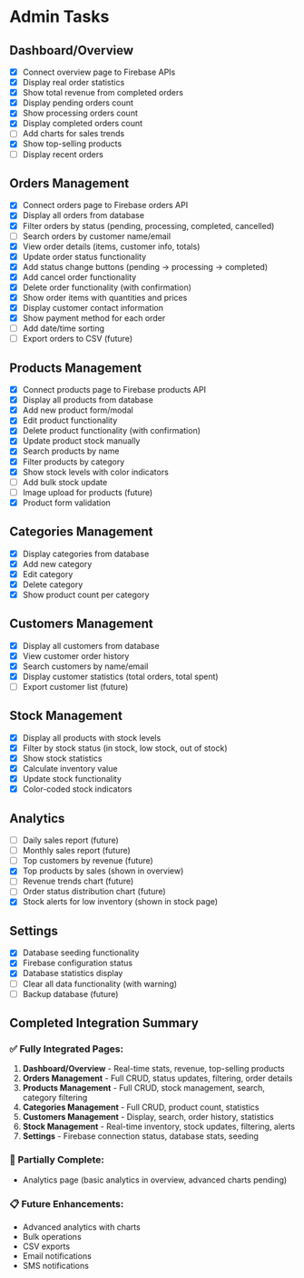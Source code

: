 # Admin Tasks

## Dashboard/Overview

- [x] Connect overview page to Firebase APIs
- [x] Display real order statistics
- [x] Show total revenue from completed orders
- [x] Display pending orders count
- [x] Show processing orders count
- [x] Display completed orders count
- [ ] Add charts for sales trends
- [x] Show top-selling products
- [ ] Display recent orders

## Orders Management

- [x] Connect orders page to Firebase orders API
- [x] Display all orders from database
- [x] Filter orders by status (pending, processing, completed, cancelled)
- [ ] Search orders by customer name/email
- [x] View order details (items, customer info, totals)
- [x] Update order status functionality
- [x] Add status change buttons (pending -> processing -> completed)
- [x] Add cancel order functionality
- [x] Delete order functionality (with confirmation)
- [x] Show order items with quantities and prices
- [x] Display customer contact information
- [x] Show payment method for each order
- [ ] Add date/time sorting
- [ ] Export orders to CSV (future)

## Products Management

- [x] Connect products page to Firebase products API
- [x] Display all products from database
- [x] Add new product form/modal
- [x] Edit product functionality
- [x] Delete product functionality (with confirmation)
- [x] Update product stock manually
- [x] Search products by name
- [x] Filter products by category
- [x] Show stock levels with color indicators
- [ ] Add bulk stock update
- [ ] Image upload for products (future)
- [x] Product form validation

## Categories Management

- [x] Display categories from database
- [x] Add new category
- [x] Edit category
- [x] Delete category
- [x] Show product count per category

## Customers Management

- [x] Display all customers from database
- [x] View customer order history
- [x] Search customers by name/email
- [x] Display customer statistics (total orders, total spent)
- [ ] Export customer list (future)

## Stock Management

- [x] Display all products with stock levels
- [x] Filter by stock status (in stock, low stock, out of stock)
- [x] Show stock statistics
- [x] Calculate inventory value
- [x] Update stock functionality
- [x] Color-coded stock indicators

## Analytics

- [ ] Daily sales report (future)
- [ ] Monthly sales report (future)
- [ ] Top customers by revenue (future)
- [x] Top products by sales (shown in overview)
- [ ] Revenue trends chart (future)
- [ ] Order status distribution chart (future)
- [x] Stock alerts for low inventory (shown in stock page)

## Settings

- [x] Database seeding functionality
- [x] Firebase configuration status
- [x] Database statistics display
- [ ] Clear all data functionality (with warning)
- [ ] Backup database (future)

## Completed Integration Summary

### ✅ Fully Integrated Pages:

1. **Dashboard/Overview** - Real-time stats, revenue, top-selling products
2. **Orders Management** - Full CRUD, status updates, filtering, order details
3. **Products Management** - Full CRUD, stock management, search, category filtering
4. **Categories Management** - Full CRUD, product count, statistics
5. **Customers Management** - Display, search, order history, statistics
6. **Stock Management** - Real-time inventory, stock updates, filtering, alerts
7. **Settings** - Firebase connection status, database stats, seeding

### 🔄 Partially Complete:

- Analytics page (basic analytics in overview, advanced charts pending)

### 📋 Future Enhancements:

- Advanced analytics with charts
- Bulk operations
- CSV exports
- Email notifications
- SMS notifications

